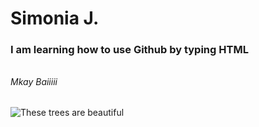 # <h1> Simonia J. </hr>
### <h3> I am learning how to use Github by typing HTML </h3>
###### <h6> Mkay Baiiiii </h6>
<img src="https://www.treehugger.com/woods-vs-forest-5182505" alt="These trees are beautiful">
